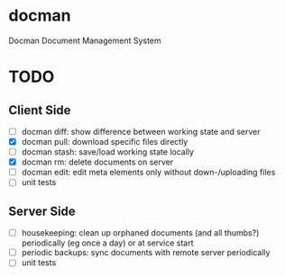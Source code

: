 # docman
Docman Document Management System

# TODO
## Client Side
- [ ] docman diff: show difference between working state and server
- [X] docman pull: download specific files directly
- [ ] docman stash: save/load working state locally
- [X] docman rm: delete documents on server
- [ ] docman edit: edit meta elements only without down-/uploading files
- [ ] unit tests

## Server Side
- [ ] housekeeping: clean up orphaned documents (and all thumbs?) periodically (eg once a day) or at service start
- [ ] periodic backups: sync documents with remote server periodically
- [ ] unit tests
